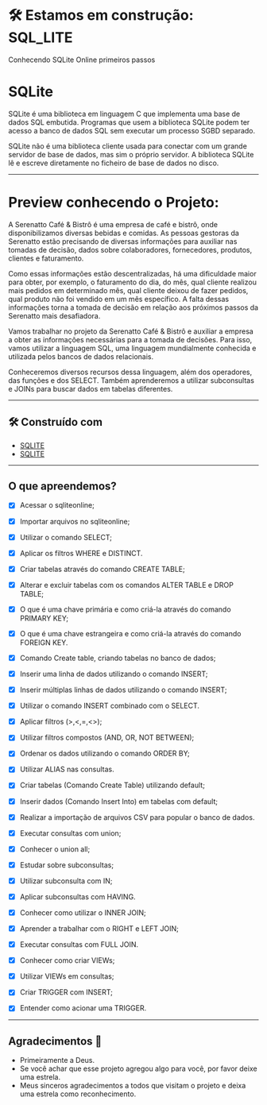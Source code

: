 # 🛠️ Estamos em construção: SQL_LITE
 Conhecendo SQLite Online primeiros passos


# SQLite
SQLite é uma biblioteca em linguagem C que implementa uma base de dados SQL embutida. Programas que usem a biblioteca SQLite podem ter acesso a banco de dados SQL sem executar um processo SGBD separado.

SQLite não é uma biblioteca cliente usada para conectar com um grande servidor de base de dados, mas sim o próprio servidor. A biblioteca SQLite lê e escreve diretamente no ficheiro de base de dados no disco.
***   
# Preview conhecendo o Projeto:

A Serenatto Café & Bistrô é uma empresa de café e bistrô, onde disponibilizamos diversas bebidas e comidas. As pessoas gestoras da Serenatto estão precisando de diversas informações para auxiliar nas tomadas de decisão, dados sobre colaboradores, fornecedores, produtos, clientes e faturamento.

Como essas informações estão descentralizadas, há uma dificuldade maior para obter, por exemplo, o faturamento do dia, do mês, qual cliente realizou mais pedidos em determinado mês, qual cliente deixou de fazer pedidos, qual produto não foi vendido em um mês específico. A falta dessas informações torna a tomada de decisão em relação aos próximos passos da Serenatto mais desafiadora.

Vamos trabalhar no projeto da Serenatto Café & Bistrô e auxiliar a empresa a obter as informações necessárias para a tomada de decisões. Para isso, vamos utilizar a linguagem SQL, uma linguagem mundialmente conhecida e utilizada pelos bancos de dados relacionais.

Conheceremos diversos recursos dessa linguagem, além dos operadores, das funções e dos SELECT. Também aprenderemos a utilizar subconsultas e JOINs para buscar dados em tabelas diferentes.


***
## 🛠️ Construído com

* [SQLITE](https://www.sqlite.org/)
* [SQLITE](https://sqliteonline.com/)

***
<h2>O que apreendemos?</h2>

- [X] Acessar o sqliteonline;
- [X] Importar arquivos no sqliteonline;
- [X] Utilizar o comando SELECT;
- [X] Aplicar os filtros WHERE e DISTINCT.
- [X] Criar tabelas através do comando CREATE TABLE;
- [X] Alterar e excluir tabelas com os comandos ALTER TABLE e DROP TABLE;
- [X] O que é uma chave primária e como criá-la através do comando PRIMARY KEY;
- [X] O que é uma chave estrangeira e como criá-la através do comando FOREIGN KEY.
- [X] Comando Create table, criando tabelas no banco de dados;
- [X] Inserir uma linha de dados utilizando o comando INSERT;
- [X] Inserir múltiplas linhas de dados utilizando o comando INSERT;
- [X] Utilizar o comando INSERT combinado com o SELECT.
- [X] Aplicar filtros (>,<,=,<>);
- [X] Utilizar filtros compostos (AND, OR, NOT BETWEEN);
- [X] Ordenar os dados utilizando o comando ORDER BY;
- [X] Utilizar ALIAS nas consultas.
- [X] Criar tabelas (Comando Create Table) utilizando default;
- [X] Inserir dados (Comando Insert Into) em tabelas com default;
- [X] Realizar a importação de arquivos CSV para popular o banco de dados.
- [X] Executar consultas com union;
- [X] Conhecer o union all;
- [X] Estudar sobre subconsultas;
- [X] Utilizar subconsulta com IN;
- [X] Aplicar subconsultas com HAVING.
- [X] Conhecer como utilizar o INNER JOIN;
- [X] Aprender a trabalhar com o RIGHT e LEFT JOIN;
- [X] Executar consultas com FULL JOIN.
- [X] Conhecer como criar VIEWs;
- [X] Utilizar VIEWs em consultas;
- [X] Criar TRIGGER com INSERT;
- [X] Entender como acionar uma TRIGGER.

    

****
## Agradecimentos :clap:

* Primeiramente a Deus.
* Se você achar que esse projeto agregou algo para você, por favor deixe uma estrela.
* Meus sinceros agradecimentos a todos que visitam o projeto e deixa uma estrela como reconhecimento.
